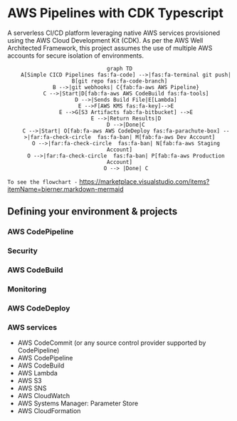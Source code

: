 # AWS Pipelines with CDK Typescript

A serverless CI/CD platform leveraging native AWS services provisioned using the AWS Cloud Development Kit (CDK). As per the AWS Well Architected Framework, this project assumes the use of multiple AWS accounts for secure isolation of environments.

<center>

```mermaid
graph TD
    A[Simple CICD Pipelines fas:fa-code] -->|fas:fa-terminal git push| B[git repo fas:fa-code-branch]
    B -->|git webhooks| C{fab:fa-aws AWS Pipeline}
    C -->|Start|D[fab:fa-aws AWS CodeBuild fas:fa-tools]
    D -->|Sends Build File|E[Lambda]
    E -->F[AWS KMS fas:fa-key]-->E
    E -->G[S3 Artifacts fab:fa-bitbucket] -->E
    E -->|Return Results|D
    D -->|Done|C
    C -->|Start| O[fab:fa-aws AWS CodeDeploy fas:fa-parachute-box] -->|far:fa-check-circle  fas:fa-ban| M[fab:fa-aws Dev Account]
    O -->|far:fa-check-circle  fas:fa-ban| N[fab:fa-aws Staging Account]
    O -->|far:fa-check-circle  fas:fa-ban| P[fab:fa-aws Production Account]
    O --> |Done| C
```
</center>

`To see the flowchart -` https://marketplace.visualstudio.com/items?itemName=bierner.markdown-mermaid


## Defining your environment & projects


### AWS CodePipeline

### Security

### AWS CodeBuild

### Monitoring 

### AWS CodeDeploy


### AWS services

- AWS CodeCommit (or any source control provider supported by CodePipeline)
- AWS CodePipeline
- AWS CodeBuild
- AWS Lambda
- AWS S3
- AWS SNS
- AWS CloudWatch
- AWS Systems Manager: Parameter Store
- AWS CloudFormation
